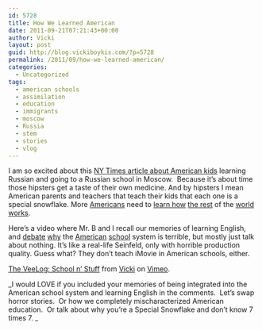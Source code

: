 ```yaml
---
id: 5728
title: How We Learned American
date: 2011-09-21T07:21:43+00:00
author: Vicki
layout: post
guid: http://blog.vickiboykis.com/?p=5728
permalink: /2011/09/how-we-learned-american/
categories:
  - Uncategorized
tags:
  - american schools
  - assimilation
  - education
  - immigrants
  - moscow
  - Russia
  - stem
  - stories
  - vlog
---
```

I am so excited about this <a href="http://www.nytimes.com/2011/09/18/magazine/my-familys-experiment-in-extreme-schooling.html?pagewanted=4&_r=2&ref=world" target="_blank">NY Times article about American kids</a> learning Russian and going to a Russian school in Moscow.  Because it&#8217;s about time those hipsters get a taste of their own medicine. And by hipsters I mean American parents and teachers that teach their kids that each one is a special snowflake. More <a href="http://www.nytimes.com/2008/10/10/education/10math.html" target="_blank">Americans</a> need to <a href="http://www.gse.harvard.edu/news_events/ed/2007/winter/features/geography.html" target="_blank">learn how</a> <a href="http://languagelog.ldc.upenn.edu/nll/?p=1025" target="_blank">the rest</a> of the <a href="http://voices.washingtonpost.com/answer-sheet/civics-education/what-americans-dont-know-about.html" target="_blank">world works</a>.

Here&#8217;s a video where Mr. B and I recall our memories of learning English, and <a href="http://nces.ed.gov/pubs2005/2005021.pdf" target="_blank">debate</a> <a href="http://www.huffingtonpost.com/2010/12/07/us-falls-in-world-education-rankings_n_793185.html" target="_blank">why</a> the <a href="http://www.economist.com/blogs/freeexchange/2009/04/education" target="_blank">American</a> <a href="http://www.economist.com/node/13825184" target="_blank">school</a> system is terrible, but mostly just talk about nothing. It&#8217;s like a real-life Seinfeld, only with horrible production quality. Guess what? They don&#8217;t teach iMovie in American schools, either.



[The VeeLog: School n&#8217; Stuff](http://vimeo.com/29354593) from [Vicki](http://vimeo.com/user2832815) on [Vimeo](http://vimeo.com).

_I would LOVE if you included your memories of being integrated into the American school system and learning English in the comments.  Let&#8217;s swap horror stories.  Or how we completely mischaracterized American education.  Or talk about why you&#8217;re a Special Snowflake and don&#8217;t know 7 times 7. _